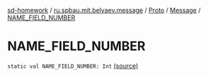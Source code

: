 [sd-homework](../../../index.md) / [ru.spbau.mit.belyaev.message](../../index.md) / [Proto](../index.md) / [Message](index.md) / [NAME_FIELD_NUMBER](.)

# NAME_FIELD_NUMBER

`static val NAME_FIELD_NUMBER: Int` [(source)](https://github.com/StasBel/sd-homework/blob/InstantMessenger/src/main/kotlin/ru/spbau/mit/belyaev/message/Proto.java#L176)